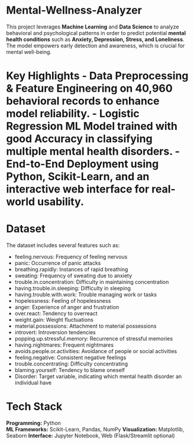 # Mental-Wellness-Analyzer

This project leverages **Machine Learning** and **Data Science** to analyze behavioral and psychological patterns in order to predict potential **mental health conditions** such as **Anxiety, Depression, Stress, and Loneliness**. The model empowers early detection and awareness, which is crucial for mental well-being.

# Key Highlights - **Data Preprocessing & Feature Engineering** on **40,960 behavioral records** to enhance model reliability. - **Logistic Regression ML Model** trained with **good Accuracy** in classifying multiple mental health disorders. - **End-to-End Deployment** using Python, Scikit-Learn, and an interactive web interface for real-world usability.

# Dataset

The dataset includes several features such as:

- feeling.nervous: Frequency of feeling nervous
- panic: Occurrence of panic attacks
- breathing.rapidly: Instances of rapid breathing
- sweating: Frequency of sweating due to anxiety
- trouble.in.concentration: Difficulty in maintaining concentration
- having.trouble.in.sleeping: Difficulty in sleeping
- having.trouble.with.work: Trouble managing work or tasks
- hopelessness: Feeling of hopelessness
- anger: Experience of anger and frustration
- over.react: Tendency to overreact
- weight.gain: Weight fluctuations
- material.possessions: Attachment to material possessions
- introvert: Introversion tendencies
- popping.up.stressful.memory: Recurrence of stressful memories
- having.nightmares: Frequent nightmares
- avoids.people.or.activities: Avoidance of people or social activities
- feeling.negative: Consistent negative feelings
- trouble.concentrating: Difficulty concentrating
- blaming.yourself: Tendency to blame oneself
- Disorder: Target variable, indicating which mental health disorder an individual have

# Tech Stack  
**Programming:** Python  
**ML Frameworks:** Scikit-Learn, Pandas, NumPy 
**Visualization:** Matplotlib, Seaborn 
**Interface:** Jupyter Notebook, Web (Flask/Streamlit optional)
